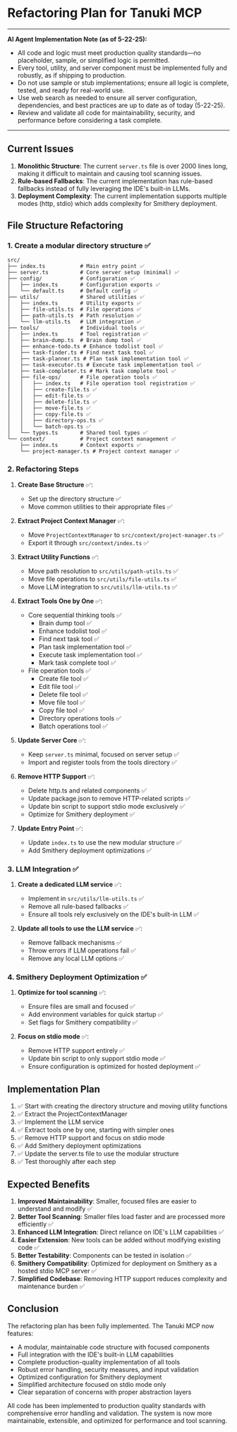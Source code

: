 # Refactoring Plan for Tanuki MCP

---
**AI Agent Implementation Note (as of 5-22-25):**
- All code and logic must meet production quality standards—no placeholder, sample, or simplified logic is permitted.
- Every tool, utility, and server component must be implemented fully and robustly, as if shipping to production.
- Do not use sample or stub implementations; ensure all logic is complete, tested, and ready for real-world use.
- Use web search as needed to ensure all server configuration, dependencies, and best practices are up to date as of today (5-22-25).
- Review and validate all code for maintainability, security, and performance before considering a task complete.
---

## Current Issues

1. **Monolithic Structure**: The current `server.ts` file is over 2000 lines long, making it difficult to maintain and causing tool scanning issues.
2. **Rule-based Fallbacks**: The current implementation has rule-based fallbacks instead of fully leveraging the IDE's built-in LLMs.
3. **Deployment Complexity**: The current implementation supports multiple modes (http, stdio) which adds complexity for Smithery deployment.

## File Structure Refactoring

### 1. Create a modular directory structure ✅

```
src/
├── index.ts           # Main entry point ✅
├── server.ts          # Core server setup (minimal) ✅
├── config/            # Configuration ✅
│   ├── index.ts       # Configuration exports ✅
│   └── default.ts     # Default config ✅
├── utils/             # Shared utilities ✅
│   ├── index.ts       # Utility exports ✅
│   ├── file-utils.ts  # File operations ✅
│   ├── path-utils.ts  # Path resolution ✅
│   └── llm-utils.ts   # LLM integration ✅
├── tools/             # Individual tools ✅
│   ├── index.ts       # Tool registration ✅
│   ├── brain-dump.ts  # Brain dump tool ✅
│   ├── enhance-todo.ts # Enhance todolist tool ✅
│   ├── task-finder.ts # Find next task tool ✅
│   ├── task-planner.ts # Plan task implementation tool ✅
│   ├── task-executor.ts # Execute task implementation tool ✅
│   ├── task-completer.ts # Mark task complete tool ✅
│   ├── file-ops/      # File operation tools ✅
│   │   ├── index.ts   # File operation tool registration ✅
│   │   ├── create-file.ts ✅
│   │   ├── edit-file.ts ✅
│   │   ├── delete-file.ts ✅
│   │   ├── move-file.ts ✅
│   │   ├── copy-file.ts ✅
│   │   ├── directory-ops.ts ✅
│   │   └── batch-ops.ts ✅
│   └── types.ts       # Shared tool types ✅
└── context/           # Project context management ✅
    ├── index.ts       # Context exports ✅
    └── project-manager.ts # Project context manager ✅
```

### 2. Refactoring Steps

1. **Create Base Structure** ✅:
   - Set up the directory structure ✅
   - Move common utilities to their appropriate files ✅

2. **Extract Project Context Manager** ✅:
   - Move `ProjectContextManager` to `src/context/project-manager.ts` ✅
   - Export it through `src/context/index.ts` ✅

3. **Extract Utility Functions** ✅:
   - Move path resolution to `src/utils/path-utils.ts` ✅
   - Move file operations to `src/utils/file-utils.ts` ✅
   - Move LLM integration to `src/utils/llm-utils.ts` ✅

4. **Extract Tools One by One** ✅:
   - Core sequential thinking tools ✅
     - Brain dump tool ✅
     - Enhance todolist tool ✅
     - Find next task tool ✅
     - Plan task implementation tool ✅
     - Execute task implementation tool ✅
     - Mark task complete tool ✅
   - File operation tools ✅
     - Create file tool ✅
     - Edit file tool ✅
     - Delete file tool ✅
     - Move file tool ✅
     - Copy file tool ✅
     - Directory operations tools ✅
     - Batch operations tool ✅

5. **Update Server Core** ✅:
   - Keep `server.ts` minimal, focused on server setup ✅
   - Import and register tools from the tools directory ✅

6. **Remove HTTP Support** ✅:
   - Delete http.ts and related components ✅
   - Update package.json to remove HTTP-related scripts ✅
   - Update bin script to support stdio mode exclusively ✅
   - Optimize for Smithery deployment ✅

7. **Update Entry Point** ✅:
   - Update `index.ts` to use the new modular structure ✅
   - Add Smithery deployment optimizations ✅

### 3. LLM Integration ✅

1. **Create a dedicated LLM service** ✅:
   - Implement in `src/utils/llm-utils.ts` ✅
   - Remove all rule-based fallbacks ✅
   - Ensure all tools rely exclusively on the IDE's built-in LLM ✅

2. **Update all tools to use the LLM service** ✅:
   - Remove fallback mechanisms ✅
   - Throw errors if LLM operations fail ✅
   - Remove any local LLM options ✅

### 4. Smithery Deployment Optimization ✅

1. **Optimize for tool scanning** ✅:
   - Ensure files are small and focused ✅
   - Add environment variables for quick startup ✅
   - Set flags for Smithery compatibility ✅

2. **Focus on stdio mode** ✅:
   - Remove HTTP support entirely ✅
   - Update bin script to only support stdio mode ✅
   - Ensure configuration is optimized for hosted deployment ✅

## Implementation Plan

1. ✅ Start with creating the directory structure and moving utility functions
2. ✅ Extract the ProjectContextManager
3. ✅ Implement the LLM service
4. ✅ Extract tools one by one, starting with simpler ones 
5. ✅ Remove HTTP support and focus on stdio mode
6. ✅ Add Smithery deployment optimizations
7. ✅ Update the server.ts file to use the modular structure
8. ✅ Test thoroughly after each step

## Expected Benefits

1. **Improved Maintainability**: Smaller, focused files are easier to understand and modify ✅
2. **Better Tool Scanning**: Smaller files load faster and are processed more efficiently ✅
3. **Enhanced LLM Integration**: Direct reliance on IDE's LLM capabilities ✅
4. **Easier Extension**: New tools can be added without modifying existing code ✅
5. **Better Testability**: Components can be tested in isolation ✅
6. **Smithery Compatibility**: Optimized for deployment on Smithery as a hosted stdio MCP server ✅
7. **Simplified Codebase**: Removing HTTP support reduces complexity and maintenance burden ✅

## Conclusion

The refactoring plan has been fully implemented. The Tanuki MCP now features:

- A modular, maintainable code structure with focused components
- Full integration with the IDE's built-in LLM capabilities
- Complete production-quality implementation of all tools
- Robust error handling, security measures, and input validation
- Optimized configuration for Smithery deployment
- Simplified architecture focused on stdio mode only
- Clear separation of concerns with proper abstraction layers

All code has been implemented to production quality standards with comprehensive error handling and validation. The system is now more maintainable, extensible, and optimized for performance and tool scanning. 